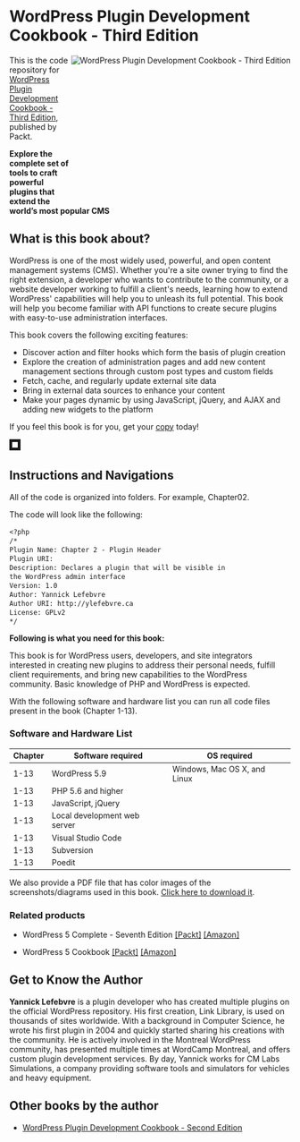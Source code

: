 # WordPress Plugin Development Cookbook - Third Edition

<a href="https://www.packtpub.com/product/wordpress-plugin-development-cookbook-third-edition/9781801810777?utm_source=github&utm_medium=repository&utm_campaign=9781801810777"><img src="https://static.packt-cdn.com/products/9781801810777/cover/smaller" alt="WordPress Plugin Development Cookbook - Third Edition" height="256px" align="right"></a>

This is the code repository for [WordPress Plugin Development Cookbook - Third Edition](https://www.packtpub.com/product/wordpress-plugin-development-cookbook-third-edition/9781801810777?utm_source=github&utm_medium=repository&utm_campaign=9781801810777), published by Packt.

**Explore the complete set of tools to craft powerful plugins that extend the world’s most popular CMS**

## What is this book about?
WordPress is one of the most widely used, powerful, and open content management systems (CMS). Whether you're a site owner trying to find the right extension, a developer who wants to contribute to the community, or a website developer working to fulfill a client's needs, learning how to extend WordPress' capabilities will help you to unleash its full potential. This book will help you become familiar with API functions to create secure plugins with easy-to-use administration interfaces.

This book covers the following exciting features: 
* Discover action and filter hooks which form the basis of plugin creation
* Explore the creation of administration pages and add new content management sections through custom post types and custom fields
* Fetch, cache, and regularly update external site data
* Bring in external data sources to enhance your content
* Make your pages dynamic by using JavaScript, jQuery, and AJAX and adding new widgets to the platform

If you feel this book is for you, get your [copy](https://www.amazon.com/dp/180181077X) today!

<a href="https://www.packtpub.com/?utm_source=github&utm_medium=banner&utm_campaign=GitHubBanner"><img src="https://raw.githubusercontent.com/PacktPublishing/GitHub/master/GitHub.png" 
alt="https://www.packtpub.com/" border="5" /></a>


## Instructions and Navigations
All of the code is organized into folders. For example, Chapter02.

The code will look like the following:
```
<?php
/*
Plugin Name: Chapter 2 - Plugin Header
Plugin URI:
Description: Declares a plugin that will be visible in
the WordPress admin interface
Version: 1.0
Author: Yannick Lefebvre
Author URI: http://ylefebvre.ca
License: GPLv2
*/
```

**Following is what you need for this book:**

This book is for WordPress users, developers, and site integrators interested in creating new plugins to address their personal needs, fulfill client requirements, and bring new capabilities to the WordPress community. Basic knowledge of PHP and WordPress is expected.

With the following software and hardware list you can run all code files present in the book (Chapter 1-13).

### Software and Hardware List

| Chapter  | Software required                   | OS required                        |
| -------- | ------------------------------------| -----------------------------------|
| 1-13     | WordPress 5.9                       | Windows, Mac OS X, and Linux       |
| 1-13     | PHP 5.6 and higher                  |                                    |
| 1-13     | JavaScript, jQuery                  |                                    |
| 1-13     | Local development web server        |                                    |
| 1-13     | Visual Studio Code                  |                                    |
| 1-13     | Subversion                          |                                    |
| 1-13     | Poedit                              |                                    |


We also provide a PDF file that has color images of the screenshots/diagrams used in this book. [Click here to download it](https://static.packt-cdn.com/downloads/9781801810777_ColorImages.pdf).


### Related products <Other books you may enjoy>
* WordPress 5 Complete - Seventh Edition [[Packt]](https://www.packtpub.com/product/wordpress-5-complete-seventh-edition/9781789532012?utm_source=github&utm_medium=repository&utm_campaign=9781789532012) [[Amazon]](https://www.amazon.com/dp/1789532019)

* WordPress 5 Cookbook [[Packt]](https://www.packtpub.com/product/wordpress-5-cookbook/9781838986506?utm_source=github&utm_medium=repository&utm_campaign=9781838986506) [[Amazon]](https://www.amazon.com/dp/1838986502)

## Get to Know the Author
**Yannick Lefebvre**
is a plugin developer who has created multiple plugins on the official WordPress repository. His first creation, Link Library, is used on thousands of sites worldwide. With a background in Computer Science, he wrote his first plugin in 2004 and quickly started sharing his creations with the community. He is actively involved in the Montreal WordPress community, has presented multiple times at WordCamp Montreal, and offers custom plugin development services. By day, Yannick works for CM Labs Simulations, a company providing software tools and simulators for vehicles and heavy equipment.


## Other books by the author
* [WordPress Plugin Development Cookbook - Second Edition](https://www.packtpub.com/product/wordpress-plugin-development-cookbook-second-edition/9781788291187?utm_source=github&utm_medium=repository&utm_campaign=9781788291187)



